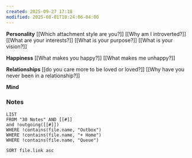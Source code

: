 ```yaml
---
created: 2025-09-27 17:18
modified: 2025-08-01T18:24:06-04:00
---
```


**Personality**
[[Which attachment style are you?]]
[[Why am I introverted?]]
[[What are your interests?]]
[[What is your purpose?]]
[[What is your vision?]]

**Happiness**
[[What makes you happy?]]
[[What makes me unhappy?]]

**Relationships**
[[do you care more to be loved or loved?]]
[[Why have you never been in a relationship?]]


**Mind**


### Notes
```dataview
LIST
FROM "30 Notes" AND [[#]]
and !outgoing([[#]])
WHERE !contains(file.name, "Outbox")
WHERE !contains(file.name, "+ Home")
WHERE !contains(file.name, "Queue")

SORT file.link asc
```
